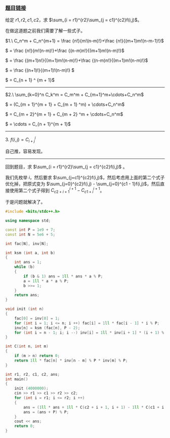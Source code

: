 ### [题目链接](https://www.luogu.com.cn/problem/AT_abc154_f)

给定 $r1,r2,c1,c2$，求 $\sum_{i = r1}^{r2}\sum_{j = c1}^{c2}f(i,j)$。

在做这道题之前我们需要了解一些式子。

$1.\ C_n^m + C_n^{m+1} = \frac {n!}{m!(n-m)!}+\frac {n!}{(m+1)m!(n-m-1)!}$

$ = \frac {n!}{m!(n-m)!}+\frac {(n-m)n!}{(m+1)m!(n-m)!}$

$ = \frac {(m+1)n!}{(m+1)m!(n-m)!}+\frac {(n-m)n!}{(m+1)m!(n-m)!}$

$ = \frac {(n+1)!}{(m+1)!(n-m)!} $

$ = C_{n + 1} ^ {m + 1}$

------------

$2.\ \sum_{k=0}^n C_k^m = C_m^m + C_{m+1}^m+\cdots+C_n^m$

$ = (C_{m + 1}^{m + 1} + C_{m + 1} ^m) + \cdots+C_n^m$

$ = C_{m + 2}^{m + 1} + C_{m + 2} ^m + \cdots+C_n^m$

$ = \cdots = C_{n + 1}^{m + 1}$

------------

$3.\ f(i,j) = C_{i+j}^{i}$

自己推，容易发现。

------------

回到题目，求 $\sum_{i = r1}^{r2}\sum_{j = c1}^{c2}f(i,j)$ 。

我们先枚举 $i$，然后要求 $\sum_{j=c1}^{c2}f(i,j)$，然后考虑用上面的第二个式子优化掉，把原式变为 $\sum_{j=0}^{c2}f(i,j) - \sum_{j=0}^{c1 - 1}f(i,j)$，然后直接使用第二个式子得到 $C_{c2 + i + 1}^{i+1} - C_{c1 + i}^{i+1}$。

于是问题就解决了。

```cpp
#include <bits/stdc++.h>

using namespace std;

const int P = 1e9 + 7;
const int N = 5e6 + 5;

int fac[N], inv[N];

int ksm (int a, int b)
{
	int ans = 1;
	while (b)
	{
		if (b & 1) ans = 1ll * ans * a % P;
		a = 1ll * a * a % P;
		b >>= 1; 
	}
	return ans;
}

void init (int n)
{
	fac[0] = inv[0] = 1;
	for (int i = 1; i <= n; i ++) fac[i] = 1ll * fac[i - 1] * i % P;
	inv[n] = ksm (fac[n], P - 2);
	for (int i = n - 1; i; i --) inv[i] = 1ll * inv[i + 1] * (i + 1) % P;
}

int C(int n, int m)
{
	if (m > n) return 0; 
	return 1ll * fac[n] * inv[n - m] % P * inv[m] % P;
}

int r1, r2, c1, c2, ans;
int main()
{
	init (4000000);
	cin >> r1 >> c1 >> r2 >> c2;
	for (int i = r1; i <= r2; i ++)
	{
		ans = (1ll * ans + 1ll * C(c2 + i + 1, i + 1) - 1ll * C(c1 + i, i + 1)) % P;
		ans = (ans + P) % P;
	}
	cout << ans;
 	return 0;
}
```
